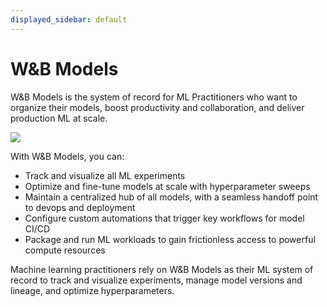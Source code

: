 ```yaml
---
displayed_sidebar: default
---
```


# W&B Models

W&B Models is the system of record for ML Practitioners who want to organize their models, boost productivity and collaboration, and deliver production ML at scale. 

![](/images/wb_marketing/wb_models_platform.png)

With W&B Models, you can: 

- Track and visualize all ML experiments
- Optimize and fine-tune models at scale with hyperparameter sweeps
- Maintain a centralized hub of all models, with a seamless handoff point to devops and deployment
- Configure custom automations that trigger key workflows for model CI/CD
- Package and run ML workloads to gain frictionless access to powerful compute resources



Machine learning practitioners rely on W&B Models as their ML system of record to track and visualize experiments, manage model versions and lineage, and optimize hyperparameters.